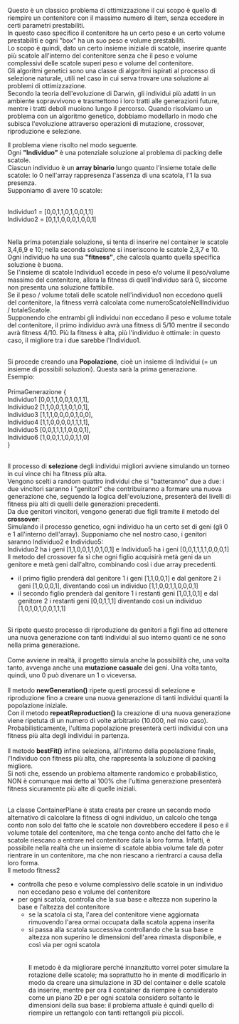 Questo è un classico problema di ottimizzazione il cui scopo è quello di riempire un contenitore con il massimo numero di item, senza eccedere in certi parametri prestabiliti. <br>
In questo caso specifico il contenitore ha un certo peso e un certo volume prestabiliti e ogni "box" ha un suo peso e volume prestabiliti. <br>
Lo scopo è quindi, dato un certo insieme iniziale di scatole, inserire quante più scatole all'interno del contenitore senza che il peso e volume complessivi delle scatole superi peso e volume del contenitore. <br>
Gli algoritmi genetici sono una classe di algoritmi ispirati al processo di selezione naturale, utili nel caso in cui serva trovare una soluzione ai problemi di ottimizzazione. <br>
Secondo la teoria dell'evoluzione di Darwin, gli individui più adatti in un ambiente sopravvivono e trasmettono i loro tratti alle generazioni future, mentre i tratti deboli muoiono lungo il percorso.
Quando risolviamo un problema con un algoritmo genetico, dobbiamo modellarlo in modo che subisca l'evoluzione attraverso operazioni di mutazione, crossover, riproduzione e selezione.
<br>

Il problema viene risolto nel modo seguente. <br>
Ogni <strong>"Individuo"</strong> è una potenziale soluzione al problema di packing delle scatole. <br>
Ciascun individuo è un  <strong>array binario </strong> lungo quanto l'insieme totale delle scatole: lo 0 nell'array rappresenza l'assenza di una scatola, l'1 la sua presenza. <br>
Supponiamo di avere 10 scatole: <br> <br>

Individuo1 = [0,0,1,1,0,1,0,0,1,1] <br>
Individuo2 = [0,1,1,0,0,0,1,0,0,1]  <br> <br>
 <br>
Nella prima potenziale soluzione, si tenta di inserire nel container le scatole 3,4,6,9 e 10; nella seconda soluzione si inseriscono le scatole 2,3,7 e 10.  <br>
Ogni individuo ha una sua <strong>"fitness"</strong>, che calcola quanto quella specifica soluzione è buona.  <br>
Se l'insieme di scatole Individuo1 eccede in peso e/o volume il peso/volume massimo del contenitore, allora la fitness di quell'individuo sarà 0, siccome non presenta una soluzione fattibile. <br>
Se il peso / volume totali delle scatole nell'individuo1 non eccedono quelli del contenitore, la fitness verrà calcolata come numeroScatoleNellIndividuo / totaleScatole.  <br>
Supponendo che entrambi gli individui non eccedano il peso e volume totale del contenitore, il primo individuo avrà una fitness di 5/10 mentre il secondo avrà fitness 4/10.
Più la fitness è alta, più l'individuo è ottimale: in questo caso, il migliore tra i due sarebbe l'Individuo1. <br> <br>

Si procede creando una <strong>Popolazione</strong>, cioè un insieme di Individui (= un insieme di possibili soluzioni). Questa sarà la prima generazione.
 <br>
Esempio: <br> <br>
PrimaGenerazione { <br>
  Individuo1 [0,0,1,1,0,0,1,0,1,1],  <br>
  Individuo2 [1,1,0,0,1,1,0,1,0,1],  <br>
  Individuo3 [1,1,1,0,0,0,0,1,0,0],  <br>
  Individuo4 [1,1,0,0,0,0,1,1,1,1],  <br>
  Individuo5 [0,0,1,1,1,1,0,0,0,1],  <br>
  Individuo6 [1,0,0,1,1,0,0,1,1,0] <br>
} <br> <br>

Il processo di <strong>selezione</strong> degli individui migliori avviene simulando un torneo in cui vince chi ha fitness più alta. <br>
Vengono scelti a random quattro individui che si "batteranno" due a due: i due vincitori saranno i "genitori" che contribuiranno a formare una nuova generazione che, seguendo la logica dell'evoluzione, presenterà dei livelli di fitness più alti di quelli delle generazioni precedenti.
 <br>
Da due genitori vincitori, vengono generati due figli tramite il metodo del <strong>crossover</strong>: <br>
Simulando il processo genetico, ogni individuo ha un certo set di geni (gli 0 e 1 all'interno dell'array). Supponiamo che nel nostro caso, i genitori saranno Individuo2 e Individuo5: <br>
Individuo2 ha i geni [1,1,0,0,1,1,0,1,0,1] e Individuo5 ha i geni [0,0,1,1,1,1,0,0,0,1] <br>
Il metodo del crossover fa sì che ogni figlio acquisirà metà geni da un genitore e metà geni dall'altro, combinando così i due array precedenti. <br>
- il primo figlio prenderà dal genitore 1 i geni [1,1,0,0,1] e dal genitore 2 i geni [1,0,0,0,1], diventando così un individuo [1,1,0,0,1,1,0,0,0,1] <br>
- il secondo figlio prenderà dal genitore 1 i restanti geni [1,0,1,0,1] e dal genitore 2 i restanti geni [0,0,1,1,1] diventando così un individuo [1,0,1,0,1,0,0,1,1,1] <br>
 <br>
Si ripete questo processo di riproduzione da genitori a figli fino ad ottenere una nuova generazione con tanti individui al suo interno quanti ce ne sono nella prima generazione. <br>
 <br>
Come avviene in realtà, il progetto simula anche la possibilità che, una volta tanto, avvenga anche una <strong>mutazione casuale</strong> dei geni. Una volta tanto, quindi, uno 0 può divenare un 1 o viceversa. <br>
 <br>
Il metodo <strong>newGeneration()</strong> ripete questi processi di selezione e riproduzione fino a creare una nuova generazione di tanti individui quanti la popolazione iniziale. <br>
Con il metodo <strong>repeatReproduction()</strong> la creazione di una nuova generazione viene ripetuta di un numero di volte arbitrario (10.000, nel mio caso). <br>
Probabilisticamente, l'ultima popolazione presenterà certi individui con una fitness più alta degli individui in partenza. <br>
 <br>
Il metodo <strong>bestFit()</strong> infine seleziona, all'interno della popolazione finale, l'Individuo con fitness più alta, che rappresenta la soluzione di packing migliore.
 <br>
Si noti che, essendo un problema altamente randomico e probabilistico, NON è comunque mai detto al 100% che l'ultima generazione presenterà fitness sicuramente più alte di quelle iniziali. <br> <br>

La classe ContainerPlane è stata creata per creare un secondo modo alternativo di calcolare la fitness di ogni individuo, un calcolo che tenga conto non solo del fatto che le scatole non dovrebbero eccedere il peso e il volume totale del contenitore, ma che tenga conto anche del fatto che le scatole riescano a entrare nel contenitore data la loro forma.
Infatti, è possibile nella realtà che un insieme di scatole abbia volume tale da poter rientrare in un contenitore, ma che non riescano a rientrarci a causa della loro forma. <br>
Il metodo fitness2 <br>
- controlla che peso e volume complessivo delle scatole in un individuo non eccedano peso e volume del contenitore <br>
- per ogni scatola, controlla che la sua base e altezza non superino la base e l'altezza del contenitore <br>
    - se la scatola ci sta, l'area del contenitore viene aggiornata rimuovendo l'area ormai occupata dalla scatola appena inserita <br>
    - si passa alla scatola successiva controllando che la sua base e altezza non superino le dimensioni dell'area rimasta disponibile, e così via per ogni scatola <br>
 <br> <br>
Il metodo è da migliorare perché innanzitutto vorrei poter simulare la rotazione delle scatole; ma soprattutto ho in mente di modificarlo in modo da creare una simulazione in 3D del container e delle scatole da inserire, mentre per ora il container da riempire è considerato come un piano 2D e per ogni scatola considero soltanto le dimensioni della sua base: il problema attuale è quindi quello di riempire un rettangolo con tanti rettangoli più piccoli.
